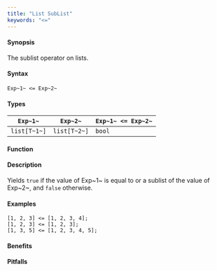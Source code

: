 ```yaml
---
title: "List SubList"
keywords: "<="
---
```


#### Synopsis

The sublist operator on lists.

#### Syntax

`Exp~1~ <= Exp~2~`

#### Types


| `Exp~1~`     |  `Exp~2~`     | `Exp~1~ <= Exp~2~`  |
| --- | --- | --- |
| `list[T~1~]` |  `list[T~2~]` | `bool`                |


#### Function

#### Description

Yields `true` if the value of Exp~1~ is equal to or a sublist of the value of Exp~2~,  and `false` otherwise.

#### Examples

```rascal-shell
[1, 2, 3] <= [1, 2, 3, 4];
[1, 2, 3] <= [1, 2, 3];
[1, 3, 5] <= [1, 2, 3, 4, 5];
```

#### Benefits

#### Pitfalls



